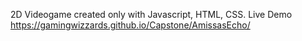 2D Videogame created only with Javascript, HTML, CSS.
Live Demo https://gamingwizzards.github.io/Capstone/AmissasEcho/
